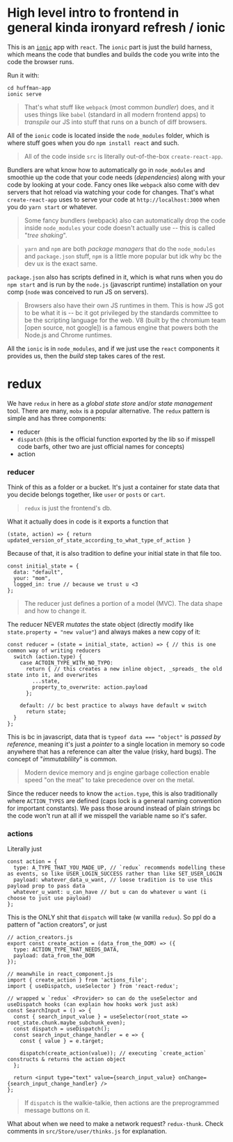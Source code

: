 # High level intro to frontend in general kinda ironyard refresh / ionic

This is an [`ionic`](https://ionicframework.com/docs) app with `react`. The `ionic` part is just the build harness, which means the code that bundles and builds the code you write into the code the browser runs.

Run it with:

```
cd huffman-app
ionic serve
```

> That's what stuff like `webpack` (most common _bundler_) does, and it uses things like `babel` (standard in all modern frontend apps) to _transpile_ our JS into stuff that runs on a bunch of diff browsers.

All of the `ionic` code is located inside the `node_modules` folder, which is where stuff goes when you do `npm install react` and such.

> All of the code inside `src` is literally out-of-the-box `create-react-app`.

Bundlers are what know how to automatically go in `node_modules` and smoothie up the code that your code needs (_dependencies_) along with your code by looking at your code. Fancy ones like `webpack` also come with dev servers that hot reload via watching your code for changes. That's what `create-react-app` uses to serve your code at `http://localhost:3000` when you do `yarn start` or whatever.

> Some fancy bundlers (webpack) also can automatically drop the code inside `node_modules` your code doesn't actually use -- this is called "_tree shaking_".

> `yarn` and `npm` are both _package managers_ that do the `node_modules` and `package.json` stuff, `npm` is a little more popular but idk why bc the dev ux is the exact same.

`package.json` also has scripts defined in it, which is what runs when you do `npm start` and is run by the `node.js` (javascript runtime) installation on your comp (`node` was conceived to run JS on servers).

> Browsers also have their own JS runtimes in them. This is how JS got to be what it is -- bc it got privileged by the standards committee to be the scripting language for the web. V8 (built by the chromium team [open source, not google]) is a famous engine that powers both the Node.js and Chrome runtimes.

All the `ionic` is in `node_modules`, and if we just use the `react` components it provides us, then the _build_ step takes cares of the rest.

# redux

We have `redux` in here as a _global state store_ and/or _state management_ tool. There are many, `mobx` is a popular alternative. The `redux` pattern is simple and has three components:

- reducer
- `dispatch` (this is the official function exported by the lib so if misspell code barfs, other two are just official names for concepts)
- action

### reducer

Think of this as a folder or a bucket. It's just a container for state data that you decide belongs together, like `user` or `posts` or `cart`.

> `redux` is just the frontend's db.

What it actually does in code is it exports a function that

```
(state, action) => { return updated_version_of_state_according_to_what_type_of_action }
```

Because of that, it is also tradition to define your initial state in that file too.

```
const initial_state = {
  data: "default",
  your: "mom",
  logged_in: true // because we trust u <3
};
```

> The reducer just defines a portion of a model (MVC). The data shape and how to change it.

The reducer NEVER _mutates_ the state object (directly modify like `state.property = "new value"`) and always makes a new copy of it:

```
const reducer = (state = initial_state, action) => { // this is one common way of writing reducers
  switch (action.type) {
    case ACTOIN_TYPE_WITH_NO_TYPO:
      return { // this creates a new inline object, _spreads_ the old state into it, and overwrites
        ...state,
        property_to_overwrite: action.payload
      };

    default: // bc best practice to always have default w switch
      return state;
  }
};
```

This is bc in javascript, data that is `typeof data === "object"` is _passed by reference_, meaning it's just a _pointer_ to a single location in memory so code anywhere that has a reference can alter the value (risky, hard bugs). The concept of "_immutablility_" is common.

> Modern device memory and js engine garbage collection enable speed "on the meat" to take precedence over on the metal.

Since the reducer needs to know the `action.type`, this is also traditionally where `ACTION_TYPES` are defined (caps lock is a general naming convention for important constants). We pass those around instead of plain strings bc the code won't run at all if we misspell the variable name so it's safer.

### actions

Literally just

```
const action = {
  type: A_TYPE_THAT_YOU_MADE_UP, // `redux` recommends modelling these as events, so like USER_LOGIN_SUCCESS rather than like SET_USER_LOGIN
  payload: whatever_data_u_want, // loose tradition is to use this payload prop to pass data
  whatever_u_want: u_can_have // but u can do whatever u want (i choose to just use payload)
};
```

This is the ONLY shit that `dispatch` will take (w vanilla `redux`). So ppl do a pattern of "action creators", or just

```
// action_creators.js
export const create_action = (data_from_the_DOM) => ({
  type: ACTION_TYPE_THAT_NEEDS_DATA,
  payload: data_from_the_DOM
});

// meanwhile in react_component.js
import { create_action } from 'actions_file';
import { useDispatch, useSelector } from 'react-redux';

// wrapped w `redux` <Provider> so can do the useSelector and useDispatch hooks (can explain how hooks work just ask)
const SearchInput = () => {
  const { search_input_value } = useSelector(root_state => root_state.chunk.maybe_subchunk_even);
  const dispatch = useDispatch();
  const search_input_change_handler = e => {
    const { value } = e.target;

    dispatch(create_action(value)); // executing `create_action` constructs & returns the action object
  };

  return <input type="text" value={search_input_value} onChange={search_input_change_handler} />
};
```

> If `dispatch` is the walkie-talkie, then actions are the preprogrammed message buttons on it.

What about when we need to make a network request? `redux-thunk`. Check comments in `src/Store/user/thinks.js` for explanation.
